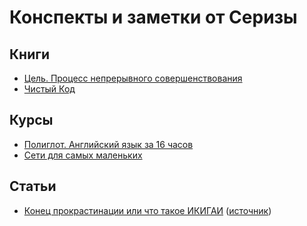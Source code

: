 # Конспекты и заметки от Серизы
## Книги
* [Цель. Процесс непрерывного совершенствования](./Books/ЦельНепрерывноеСовершенствование.md)
* [Чистый Код](./Books/CleanCode/README.md)

## Курсы
* [Полиглот. Английский язык за 16 часов](./Courses/ПолиглотАнглийскийЗа16Часов/README.md)
* [Сети для самых маленьких](./Courses/СетиДляСамыхМаленьких/README.md)

## Cтатьи
* [Конец прокрастинации или что такое ИКИГАИ](https://github.com/Seryiza/StudentNotes/blob/master/Articles/%D0%9A%D0%BE%D0%BD%D0%B5%D1%86%D0%9F%D1%80%D0%BE%D0%BA%D1%80%D0%B0%D1%81%D1%82%D0%B8%D0%BD%D0%B0%D1%86%D0%B8%D0%B8%D0%98%D0%BB%D0%B8%D0%A7%D1%82%D0%BE%D0%A2%D0%B0%D0%BA%D0%BE%D0%B5%D0%98%D0%9A%D0%98%D0%93%D0%90%D0%98.md) ([источник](https://habrahabr.ru/company/oleg-bunin/blog/352072))